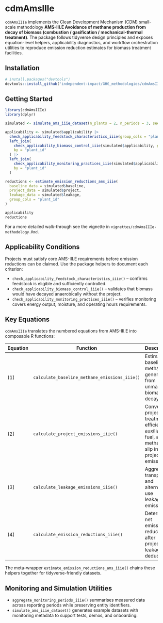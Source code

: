 # cdmAmsIIIe

`cdmAmsIIIe` implements the Clean Development Mechanism (CDM) small-scale methodology **AMS-III.E Avoidance of methane production from decay of biomass (combustion / gasification / mechanical-thermal treatment)**. The package follows tidyverse design principles and exposes equation-level helpers, applicability diagnostics, and workflow orchestration utilities to reproduce emission reduction estimates for biomass treatment facilities.

## Installation

```r
# install.packages("devtools")
devtools::install_github("independent-impact/GHG_methodologies/cdmAmsIIIe")
```

## Getting Started

```r
library(cdmAmsIIIe)
library(dplyr)

simulated <- simulate_ams_iiie_dataset(n_plants = 2, n_periods = 3, seed = 2024)

applicability <- simulated$applicability |>
  check_applicability_feedstock_characteristics_iiie(group_cols = "plant_id") |>
  left_join(
    check_applicability_biomass_control_iiie(simulated$applicability, group_cols = "plant_id"),
    by = "plant_id"
  ) |>
  left_join(
    check_applicability_monitoring_practices_iiie(simulated$applicability, group_cols = "plant_id"),
    by = "plant_id"
  )

reductions <- estimate_emission_reductions_ams_iiie(
  baseline_data = simulated$baseline,
  project_data = simulated$project,
  leakage_data = simulated$leakage,
  group_cols = "plant_id"
)

applicability
reductions
```

For a more detailed walk-through see the vignette in `vignettes/cdmAmsIIIe-methodology.Rmd`.

## Applicability Conditions

Projects must satisfy core AMS-III.E requirements before emission reductions can be claimed. Use the package helpers to document each criterion:

- `check_applicability_feedstock_characteristics_iiie()` – confirms feedstock is eligible and sufficiently controlled.
- `check_applicability_biomass_control_iiie()` – validates that biomass would have decayed anaerobically without the project.
- `check_applicability_monitoring_practices_iiie()` – verifies monitoring covers energy output, moisture, and operating hours requirements.

## Key Equations

`cdmAmsIIIe` translates the numbered equations from AMS-III.E into composable R functions:

| Equation | Function | Description |
|----------|----------|-------------|
| (1) | `calculate_baseline_methane_emissions_iiie()` | Estimates baseline methane generation from unmanaged biomass decay. |
| (2) | `calculate_project_emissions_iiie()` | Converts project treatment efficiency, auxiliary fuel, and methane slip into project emissions. |
| (3) | `calculate_leakage_emissions_iiie()` | Aggregates transport and alternative use leakage emissions. |
| (4) | `calculate_emission_reductions_iiie()` | Determines net emission reductions after project and leakage deductions. |

The meta-wrapper `estimate_emission_reductions_ams_iiie()` chains these helpers together for tidyverse-friendly datasets.

## Monitoring and Simulation Utilities

- `aggregate_monitoring_periods_iiie()` summarises measured data across reporting periods while preserving entity identifiers.
- `simulate_ams_iiie_dataset()` generates example datasets with monitoring metadata to support tests, demos, and onboarding.
